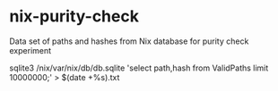 nix-purity-check
================

Data set of paths and hashes from Nix database for purity check experiment

sqlite3 /nix/var/nix/db/db.sqlite  'select path,hash from ValidPaths limit 10000000;' > $(date +%s).txt
